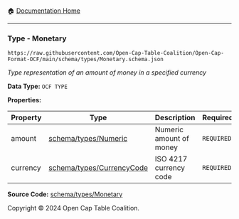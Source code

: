 :house: [Documentation Home](../../../README.md)

---

### Type - Monetary

`https://raw.githubusercontent.com/Open-Cap-Table-Coalition/Open-Cap-Format-OCF/main/schema/types/Monetary.schema.json`

_Type representation of an amount of money in a specified currency_

**Data Type:** `OCF TYPE`

**Properties:**

| Property | Type                                           | Description             | Required   |
| -------- | ---------------------------------------------- | ----------------------- | ---------- |
| amount   | [schema/types/Numeric](./Numeric.md)           | Numeric amount of money | `REQUIRED` |
| currency | [schema/types/CurrencyCode](./CurrencyCode.md) | ISO 4217 currency code  | `REQUIRED` |

**Source Code:** [schema/types/Monetary](../../../../schema/types/Monetary.schema.json)

Copyright © 2024 Open Cap Table Coalition.
